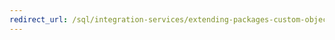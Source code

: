 ```yaml
---
redirect_url: /sql/integration-services/extending-packages-custom-objects/connection-manager/developing-a-custom-connection-manager
---
```

